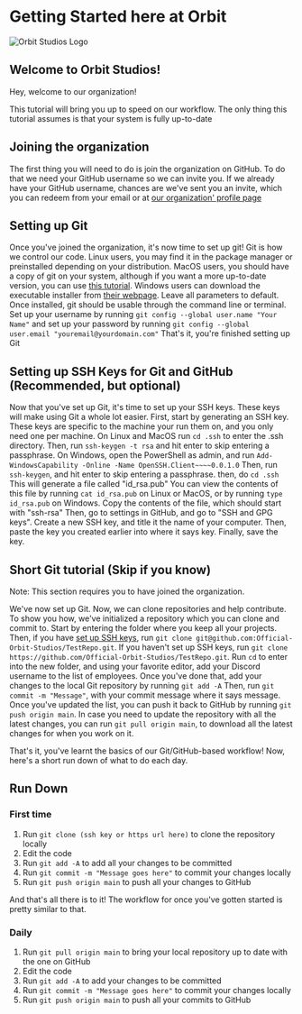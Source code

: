 # Getting Started here at Orbit

![Orbit Studios Logo](https://cdn.discordapp.com/icons/725472423511719938/a0635bd59280dac4ce4dd4e64aebd379.webp?size=128)

## Welcome to Orbit Studios!

Hey, welcome to our organization!

This tutorial will bring you up to speed on our workflow. 
The only thing this tutorial assumes is that your system is fully up-to-date

## Joining the organization

The first thing you will need to do is join the organization on GitHub. 
To do that we need your GitHub username so we can invite you. 
If we already have your GitHub username, chances are we've sent you an invite, which you can redeem from your email or at [our organization' profile page](https://github.com/Official-Orbit-Studios/)

## Setting up Git

Once you've joined the organization, it's now time to set up git!
Git is how we control our code. 
Linux users, you may find it in the package manager or preinstalled depending on your distribution. 
MacOS  users, you should have a copy of git on your system, although if you want a more up-to-date version, you can use [this tutorial](https://www.makeuseof.com/how-to-install-git-mac/). 
Windows users can download the executable installer from [their webpage](https://git-scm.com/). 
Leave all parameters to default. 
Once installed, git should be usable through the command line or terminal.
Set up your username by running `git config --global user.name "Your Name"` and set up your password by running `git config --global user.email "youremail@yourdomain.com"`
That's it, you're finished setting up Git

## Setting up SSH Keys for Git and GitHub (Recommended, but optional)

Now that you've set up Git, it's time to set up your SSH keys. These keys will make using Git a whole lot easier. 
First, start by generating an SSH key. 
These keys are specific to the machine your run them on, and you only need one per machine. 
On Linux and MacOS run `cd .ssh` to enter the .ssh directory. 
Then, run `ssh-keygen -t rsa` and hit enter to skip entering a passphrase.
On Windows, open the PowerShell as admin, and run `Add-WindowsCapability -Online -Name OpenSSH.Client~~~~0.0.1.0`
Then, run `ssh-keygen`, and hit enter to skip entering a passphrase.
then, do `cd .ssh`
This will generate a file called "id_rsa.pub"
You can view the contents of this file by running `cat id_rsa.pub` on Linux or MacOS, or by running `type id_rsa.pub` on Windows.
Copy the contents of the file, which should start with "ssh-rsa"
Then, go to settings in GitHub, and go to "SSH and GPG keys".
Create a new SSH key, and title it the name of your computer.
Then, paste the key you created earlier into where it says key.
Finally, save the key.

## Short Git tutorial (Skip if you know)

Note: This section requires you to have joined the organization.

We've now set up Git.
Now, we can clone repositories and help contribute.
To show you how, we've initialized a repository which you can clone and commit to.
Start by entering the folder where you keep all your projects.
Then, if you have [set up SSH keys](https://github.com/Official-Orbit-Studios/Getting-Started/blob/main/README.md#setting-up-ssh-keys-for-git-and-github-recommended-but-optional), run `git clone git@github.com:Official-Orbit-Studios/TestRepo.git`.
If you haven't set up SSH keys, run `git clone https://github.com/Official-Orbit-Studios/TestRepo.git`.
Run `cd` to enter into the new folder, and using your favorite editor, add your Discord username to the list of employees.
Once you've done that, add your changes to the local Git repository by running `git add -A`
Then, run `git commit -m "Message"`, with your commit message where it says message.
Once you've updated the list, you can push it back to GitHub by running `git push origin main`.
In case you need to update the repository with all the latest changes, you can run `git pull origin main`, to download all the latest changes for when you work on it.

That's it, you've learnt the basics of our Git/GitHub-based workflow!
Now, here's a short run down of what to do each day.

## Run Down

### First time

1. Run `git clone (ssh key or https url here)` to clone the repository locally
2. Edit the code
3. Run `git add -A` to add all your changes to be committed
4. Run `git commit -m "Message goes here"` to commit your changes locally
5. Run `git push origin main` to push all your changes to GitHub

And that's all there is to it! The workflow for once you've gotten started is pretty similar to that.

### Daily

1. Run `git pull origin main` to bring your local repository up to date with the one on GitHub
2. Edit the code
3. Run `git add -A` to add your changes to be committed
4. Run `git commit -m "Message goes here"` to commit your changes locally
5. Run `git push origin main` to push all your commits to GitHub